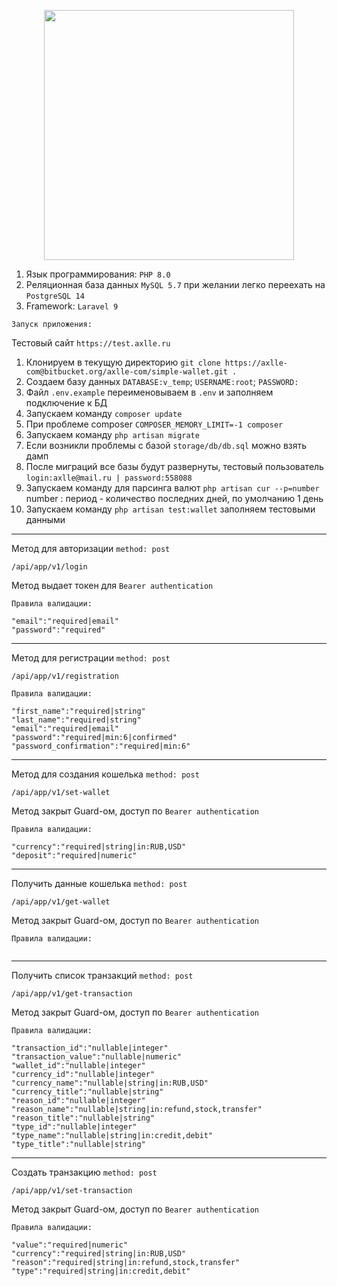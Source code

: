 <p align="center"><a href="https://laravel.com" target="_blank"><img src="https://raw.githubusercontent.com/laravel/art/master/logo-lockup/5%20SVG/2%20CMYK/1%20Full%20Color/laravel-logolockup-cmyk-red.svg" width="400"></a></p>

1. Язык программирования: `PHP 8.0`
2. Реляционная база данных `MySQL 5.7` при желании легко переехать на `PostgreSQL 14`
3. Framework: `Laravel 9`
```
Запуск приложения:
```
Тестовый сайт `https://test.axlle.ru`
1. Клонируем в текущую директорию `git clone https://axlle-com@bitbucket.org/axlle-com/simple-wallet.git .`
2. Создаем базу данных `DATABASE:v_temp`; `USERNAME:root`; `PASSWORD:`
3. Файл `.env.example` переименовываем в `.env` и заполняем подключение к БД
4. Запускаем команду `composer update`
5. При проблеме composer `COMPOSER_MEMORY_LIMIT=-1 composer `
6. Запускаем команду `php artisan migrate`
7. Если возникли проблемы с базой `storage/db/db.sql` можно взять дамп
8. После миграций все базы будут развернуты, тестовый пользователь `login:axlle@mail.ru | password:558088`
9. Запускаем команду для парсинга валют `php artisan cur --p=number` number : период - количество последних дней, по умолчанию 1 день
10. Запускаем команду `php artisan test:wallet` заполняем тестовыми данными
---
Метод для авторизации
`method: post `
```
/api/app/v1/login
```
Метод выдает токен для `Bearer authentication`
```
Правила валидации:
```
```
"email":"required|email"
"password":"required"
```
---
Метод для регистрации
`method: post `
```
/api/app/v1/registration
```
```
Правила валидации:
```
```
"first_name":"required|string"
"last_name":"required|string"
"email":"required|email"
"password":"required|min:6|confirmed"
"password_confirmation":"required|min:6"
```
---
Метод для создания кошелька
`method: post `
```
/api/app/v1/set-wallet
```
Метод закрыт Guard-ом, доступ по `Bearer authentication`
```
Правила валидации:
```
```
"currency":"required|string|in:RUB,USD"
"deposit":"required|numeric"
```
---
Получить данные кошелька
`method: post `
```
/api/app/v1/get-wallet
```
Метод закрыт Guard-ом, доступ по `Bearer authentication`
```
Правила валидации:
```
```
```
---
Получить список транзакций
`method: post `
```
/api/app/v1/get-transaction
```
Метод закрыт Guard-ом, доступ по `Bearer authentication`
```
Правила валидации:
```
```
"transaction_id":"nullable|integer"
"transaction_value":"nullable|numeric"
"wallet_id":"nullable|integer"
"currency_id":"nullable|integer"
"currency_name":"nullable|string|in:RUB,USD"
"currency_title":"nullable|string"
"reason_id":"nullable|integer"
"reason_name":"nullable|string|in:refund,stock,transfer"
"reason_title":"nullable|string"
"type_id":"nullable|integer"
"type_name":"nullable|string|in:credit,debit"
"type_title":"nullable|string"
```
---
Создать транзакцию
`method: post `
```
/api/app/v1/set-transaction
```
Метод закрыт Guard-ом, доступ по `Bearer authentication`
```
Правила валидации:
```
```
"value":"required|numeric"
"currency":"required|string|in:RUB,USD"
"reason":"required|string|in:refund,stock,transfer"
"type":"required|string|in:credit,debit"
```
